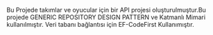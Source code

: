 Bu Projede takımlar ve oyucular için bir API projesi oluşturulmuştur.Bu projede GENERIC REPOSITORY DESIGN PATTERN ve Katmanlı Mimari kullanılmıştır.
Veri tabanı bağlantısı için EF-CodeFirst Kullanımıştır.
